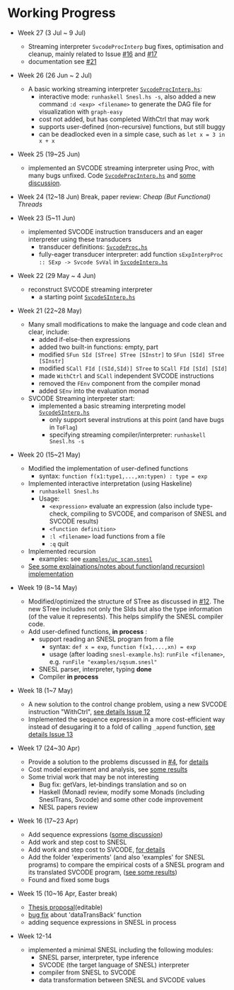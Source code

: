 # Working Progress
+ Week 27 (3 Jul ~ 9 Jul)
    + Streaming interpreter `SvcodeProcInterp` bug fixes, optimisation and cleanup, mainly related to Issue [#16](https://github.com/Ginko-X/Streaming_NESL/issues/16) and [#17](https://github.com/Ginko-X/Streaming_NESL/issues/17)
	+ documentation see [#21](https://github.com/Ginko-X/Streaming_NESL/issues/21)

+ Week 26 (26 Jun ~ 2 Jul)
    + A basic working streaming interpreter [`SvcodeProcInterp.hs`](https://github.com/Ginko-X/Streaming_NESL/blob/master/SvcodeProcInterp.hs):
        + interactive mode: `runhaskell Snesl.hs -s`, also added a new command `:d <exp> <filename>` to generate the DAG file for visualization with `graph-easy`
        + cost not added, but has completed WithCtrl that may work
        + supports user-defined (non-recursive) functions, but still buggy
        + can be deadlocked even in a simple case, such as `let x = 3 in x + x`
	
    
+ Week 25 (19~25 Jun)
    + implemented an SVCODE streaming interpreter using Proc, with many bugs unfixed. Code [`SvcodeProcInterp.hs`](https://github.com/Ginko-X/Streaming_NESL/blob/master/SvcodeProcInterp.hs) and [some discussion](https://github.com/Ginko-X/Streaming_NESL/issues/15).
    
+ Week 24 (12~18 Jun) Break, paper review: _Cheap (But Functional) Threads_

+ Week 23 (5~11 Jun)
    + implemented SVCODE instruction transducers and an eager interpreter using these transducers
        + transducer definitions: [`SvcodeProc.hs`](https://github.com/Ginko-X/Streaming_NESL/blob/master/SvcodeProc.hs)
        + fully-eager transducer interpreter: add function `sExpInterpProc :: SExp -> Svcode SvVal` in [`SvcodeInterp.hs`](https://github.com/Ginko-X/Streaming_NESL/blob/master/SvcodeInterp.hs)
	

+ Week 22 (29 May ~ 4 Jun)
    + reconstruct SVCODE streaming interpreter
        - a starting point [`SvcodeSInterp.hs`](https://github.com/Ginko-X/Streaming_NESL/blob/master/SvcodeSInterp.hs)
    
+ Week 21 (22~28 May)
    + Many small modifications to make the language and code clean and clear, include:
        - added if-else-then expressions
        - added two built-in functions: empty, part
        - modified `SFun SId [STree] STree [SInstr]` to `SFun [SId] STree [SInstr]`
        - modified `SCall FId [(SId,SId)] STree` to `SCall FId [SId] [SId]`
        - made `WithCtrl` and `SCall` independent SVCODE instructions
        - removed the `FEnv` component from the compiler monad
        - added `SEnv` into the evaluation monad
    + SVCODE Streaming interpreter start:
        - implemented a basic streaming interpreting model [`SvcodeSInterp.hs`](https://github.com/Ginko-X/Streaming_NESL/blob/master/SvcodeSInterp.hs)
            - only support several instrutions at this point (and have bugs in `ToFlag`)
            - specifying streaming compiler/interpreter: `runhaskell Snesl.hs -s`
        
     
+ Week 20 (15~21 May)
    + Modified the implementation of user-defined functions
        - syntax: `function f(x1:type1,...,xn:typen) : type = exp`
    + Implemented interactive interpretation (using Haskeline)
        - `runhaskell Snesl.hs`
        - Usage:          
            - `<expression>` evaluate an expression (also include type-check, compiling to SVCODE, and comparison of SNESL and SVCODE results)
            - `<function definition>`
            - `:l <filename>`   load functions from a file
            - `:q`    quit
    + Implemented recursion 
        - examples: see [`examples/uc_scan.snesl`](https://github.com/Ginko-X/Streaming_NESL/blob/master/examples/uc_scan.snesl)
    + [See some explainations/notes about function(and recursion) implementation](https://github.com/Ginko-X/Streaming_NESL/issues/14)
    
+ Week 19 (8~14 May)
    + Modified/optimized the structure of STree as discussed in [#12](https://github.com/Ginko-X/Streaming_NESL/issues/12). The new STree includes not only the SIds but also the type information (of the value it represents). This helps simplify the SNESL compiler code.
    + Add user-defined functions, **in process** : 
        - support reading an SNESL program from a file             
            - syntax: `def x = exp`, `function f(x1,...,xn) = exp` 
            - usage (after loading `snesl-example.hs`): `runFile <filename>`, e.g. `runFile "examples/sqsum.snesl"`
        - SNESL parser, interpreter, typing **done** 
        - Compiler **in process**
    
+ Week 18 (1~7 May)
    + A new solution to the control change problem, using a new SVCODE instruction "WithCtrl", [see details Issue 12](https://github.com/Ginko-X/Streaming_NESL/issues/12)
    + Implemented the sequence expression in a more cost-efficient way instead of desugaring it to a fold of calling `_append` function, [see details Issue 13](https://github.com/Ginko-X/Streaming_NESL/issues/13)
    
+ Week 17 (24~30 Apr)
    + Provide a solution to the problems discussed in [#4](https://github.com/Ginko-X/Streaming_NESL/issues/4), for [details](https://github.com/Ginko-X/Streaming_NESL/issues/10)
    + Cost model experiment and analysis, see [some results](https://github.com/Ginko-X/Streaming_NESL/issues/11)
    + Some trivial work that may be not interesting
        + Bug fix: getVars, let-bindings translation and so on
        + Haskell (Monad) review, modify some Monads (including SneslTrans, Svcode) and some other code improvement
        + NESL papers review
    
  
+ Week 16 (17~23 Apr)
    + Add sequence expressions ([some discussion](https://github.com/Ginko-X/Streaming_NESL/issues/4))
    + Add work and step cost to SNESL
    + Add work and step cost to SVCODE, [for details](https://github.com/Ginko-X/Streaming_NESL/commit/8aabcf45a7d26202c738c8d246190cb03646ece1)
    + Add the folder 'experiments' (and also 'examples' for SNESL programs) to compare the empirical costs of a SNESL program and its translated SVCODE program, ([see some results](https://github.com/Ginko-X/Streaming_NESL/issues/9))
    + Found and fixed some bugs


+ Week 15 (10~16 Apr, Easter break)
    + [Thesis proposal](https://docs.google.com/document/d/1xeS902Cb_PUidC7BxDZYzvpoMYaEfMEPG5s9OC0j_gg/edit?usp=sharing)(editable)
    + [bug fix](https://github.com/Ginko-X/Streaming_NESL/commit/23a97947f47920117e0840ec92ccc6b9bf8f0c5f) about 'dataTransBack' function
    + adding sequence expressions in SNESL in process
    
+ Week 12-14
    + implemented a minimal SNESL including the following modules:
        + SNESL parser, interpreter, type inference
        + SVCODE (the target language of SNESL) interpreter
        + compiler from SNESL to SVCODE
        + data transformation between SNESL and SVCODE values	
